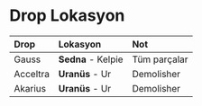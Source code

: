 # Drop Lokasyon

| Drop | Lokasyon | Not |
| :--- | :--- | :--- |
| Gauss | **Sedna** - Kelpie | Tüm parçalar |
| Acceltra | **Uranüs** - Ur | Demolisher |
| Akarius | **Uranüs** - Ur | Demolisher |

